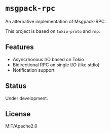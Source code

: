 # `msgpack-rpc`

An alternative implementation of Msgpack-RPC.

This project is based on `tokio-proto` and `rmp`.

## Features
* Asyncrhonous I/O based on Tokio
* Bidirectional RPC on single I/O (like stdio)
* Notification support

## Status
Under development.

## License
MIT/Apache2.0
